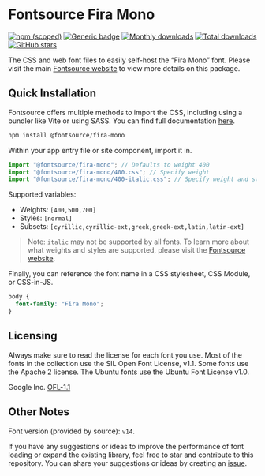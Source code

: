 # Fontsource Fira Mono

[![npm (scoped)](https://img.shields.io/npm/v/@fontsource/fira-mono?color=brightgreen)](https://www.npmjs.com/package/@fontsource/fira-mono) [![Generic badge](https://img.shields.io/badge/fontsource-passing-brightgreen)](https://github.com/fontsource/fontsource) [![Monthly downloads](https://badgen.net/npm/dm/@fontsource/fira-mono)](https://github.com/fontsource/fontsource) [![Total downloads](https://badgen.net/npm/dt/@fontsource/fira-mono)](https://github.com/fontsource/fontsource) [![GitHub stars](https://img.shields.io/github/stars/fontsource/fontsource.svg?style=social&label=Star)](https://github.com/fontsource/fontsource/stargazers)

The CSS and web font files to easily self-host the “Fira Mono” font. Please visit the main [Fontsource website](https://fontsource.org/fonts/fira-mono) to view more details on this package.

## Quick Installation

Fontsource offers multiple methods to import the CSS, including using a bundler like Vite or using SASS. You can find full documentation [here](https://fontsource.org/docs/getting-started/introduction).

```javascript
npm install @fontsource/fira-mono
```

Within your app entry file or site component, import it in.

```javascript
import "@fontsource/fira-mono"; // Defaults to weight 400
import "@fontsource/fira-mono/400.css"; // Specify weight
import "@fontsource/fira-mono/400-italic.css"; // Specify weight and style
```

Supported variables:
- Weights: `[400,500,700]`
- Styles: `[normal]`
- Subsets: `[cyrillic,cyrillic-ext,greek,greek-ext,latin,latin-ext]`

> Note: `italic` may not be supported by all fonts. To learn more about what weights and styles are supported, please visit the [Fontsource website](https://fontsource.org/fonts/fira-mono).

Finally, you can reference the font name in a CSS stylesheet, CSS Module, or CSS-in-JS.

```css
body {
  font-family: "Fira Mono";
}
```

## Licensing
Always make sure to read the license for each font you use. Most of the fonts in the collection use the SIL Open Font License, v1.1. Some fonts use the Apache 2 license. The Ubuntu fonts use the Ubuntu Font License v1.0.

Google Inc.
[OFL-1.1](http://scripts.sil.org/OFL)

## Other Notes
Font version (provided by source): `v14`.

If you have any suggestions or ideas to improve the performance of font loading or expand the existing library, feel free to star and contribute to this repository. You can share your suggestions or ideas by creating an [issue](https://github.com/fontsource/fontsource/issues).